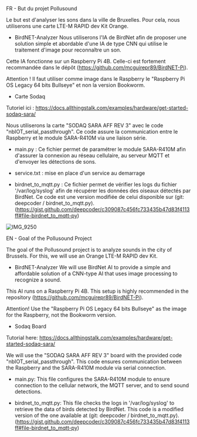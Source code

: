 FR  - But du projet Pollusound
  
Le but est d'analyser les sons dans la ville de Bruxelles. Pour cela, nous utiliserons une carte LTE-M RAPID dev Kit Orange.

- BirdNET-Analyzer
Nous utiliserons l'IA de BirdNet afin de proposer une solution simple et abordable d'une IA de type CNN qui utilise le traitement d'image pour reconnaître un son.

Cette IA fonctionne sur un Raspberry Pi 4B. Celle-ci est fortement recommandée dans le dépôt (https://github.com/mcguirepr89/BirdNET-Pi).

Attention ! Il faut utiliser comme image dans le Raspberry le "Raspberry Pi OS Legacy 64 bits Bullseye" et non la version Bookworm.

- Carte Sodaq

Tutoriel ici : https://docs.allthingstalk.com/examples/hardware/get-started-sodaq-sara/

Nous utiliserons la carte "SODAQ SARA AFF REV 3" avec le code "nbIOT_serial_passthrough". Ce code assure la communication entre le Raspberry et le module SARA-R410M via une liaison série.

- main.py : Ce fichier permet de paramétrer le module SARA-R410M afin d'assurer la connexion au réseau cellulaire, au serveur MQTT et d'envoyer les détections de sons.

- service.txt : mise en place d'un service au demarrage

- birdnet_to_mqtt.py : Ce fichier permet de vérifier les logs du fichier '/var/log/syslog' afin de récupérer les données des oiseaux détectés par BirdNet. Ce code est une version modifiée de celui disponible sur (git: deepcoder / birdnet_to_mqtt.py). (https://gist.github.com/deepcoder/c309087c456fc733435b47d83f4113ff#file-birdnet_to_mqtt-py)

![IMG_9250](https://github.com/Sam-Sponcy/Pollusound/assets/93118296/6469fca2-1e9e-4780-93bb-df54abe5041c)

EN  - Goal of the Pollusound Project
  
The goal of the Pollusound project is to analyze sounds in the city of Brussels. For this, we will use an Orange LTE-M RAPID dev Kit.

- BirdNET-Analyzer
We will use BirdNet AI to provide a simple and affordable solution of a CNN-type AI that uses image processing to recognize a sound.

This AI runs on a Raspberry Pi 4B. This setup is highly recommended in the repository (https://github.com/mcguirepr89/BirdNET-Pi).

Attention! Use the "Raspberry Pi OS Legacy 64 bits Bullseye" as the image for the Raspberry, not the Bookworm version.

- Sodaq Board

Tutorial here: https://docs.allthingstalk.com/examples/hardware/get-started-sodaq-sara/

We will use the "SODAQ SARA AFF REV 3" board with the provided code "nbIOT_serial_passthrough". This code ensures communication between the Raspberry and the SARA-R410M module via serial connection.

- main.py: This file configures the SARA-R410M module to ensure connection to the cellular network, the MQTT server, and to send sound detections.

- birdnet_to_mqtt.py: This file checks the logs in '/var/log/syslog' to retrieve the data of birds detected by BirdNet. This code is a modified version of the one available at (git: deepcoder / birdnet_to_mqtt.py). (https://gist.github.com/deepcoder/c309087c456fc733435b47d83f4113ff#file-birdnet_to_mqtt-py)
